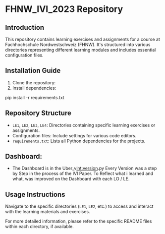 # FHNW_IVI_2023 Repository

## Introduction
This repository contains learning exercises and assignments for a course at Fachhochschule Nordwestschweiz (FHNW). It's structured into various directories representing different learning modules and includes essential configuration files.

## Installation Guide
1. Clone the repository:
2. Install dependencies:

pip install -r requirements.txt

## Repository Structure
- `LE1`, `LE2`, `LE3`, `LE4`: Directories containing specific learning exercises or assignments.
- Configuration files: Include settings for various code editors.
- `requirements.txt`: Lists all Python dependencies for the projects.

## Dashboard:
- The Dashboard is in the Uber_v<int:version>.py Every Version was a step by Step in the process of the IVI Paper. To Reflect what i learned and what, was improved on the Dashboard with each LO / LE.


## Usage Instructions
Navigate to the specific directories (`LE1`, `LE2`, etc.) to access and interact with the learning materials and exercises.

For more detailed information, please refer to the specific README files within each directory, if available.
